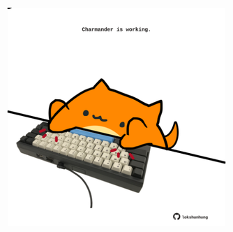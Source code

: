 <!-- built at 07/03/2021, 17:20:38 UTC -->
<p align="center">
  <img width="500" height="500" src="./ReadmeImage.svg">
</p>
